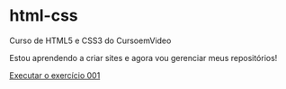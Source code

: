 # html-css
 Curso de HTML5 e CSS3 do CursoemVideo

 Estou aprendendo a criar sites e agora vou gerenciar meus repositórios!

 <a href="https://joaodaniel31.github.io/html-css/exercicios/ex001/index.html">Executar o exercício 001</a>
